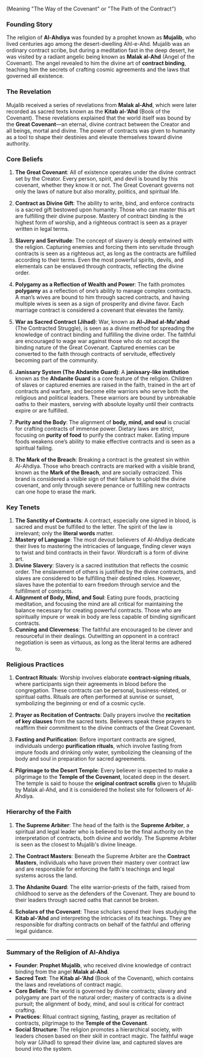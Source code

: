 (Meaning "The Way of the Covenant" or "The Path of the Contract")

### **Founding Story**
The religion of **Al-Ahdiya** was founded by a prophet known as **Mujalib**, who lived centuries ago among the desert-dwelling Ahl-e-Ahd. Mujalib was an ordinary contract scribe, but during a meditation fast in the deep desert, he was visited by a radiant angelic being known as **Malak al-Ahd** (Angel of the Covenant). The angel revealed to him the divine art of **contract binding**, teaching him the secrets of crafting cosmic agreements and the laws that governed all existence.

### **The Revelation**
Mujalib received a series of revelations from **Malak al-Ahd**, which were later recorded as sacred texts known as the **Kitab al-‘Ahd** (Book of the Covenant). These revelations explained that the world itself was bound by the **Great Covenant**—an eternal, divine contract between the Creator and all beings, mortal and divine. The power of contracts was given to humanity as a tool to shape their destinies and elevate themselves toward divine authority.

### **Core Beliefs**
1. **The Great Covenant**: All of existence operates under the divine contract set by the Creator. Every person, spirit, and devil is bound by this covenant, whether they know it or not. The Great Covenant governs not only the laws of nature but also morality, politics, and spiritual life.
   
2. **Contract as Divine Gift**: The ability to write, bind, and enforce contracts is a sacred gift bestowed upon humanity. Those who can master this art are fulfilling their divine purpose. Mastery of contract binding is the highest form of worship, and a righteous contract is seen as a prayer written in legal terms.

3. **Slavery and Servitude**: The concept of slavery is deeply entwined with the religion. Capturing enemies and forcing them into servitude through contracts is seen as a righteous act, as long as the contracts are fulfilled according to their terms. Even the most powerful spirits, devils, and elementals can be enslaved through contracts, reflecting the divine order.
   
4. **Polygamy as a Reflection of Wealth and Power**: The faith promotes **polygamy** as a reflection of one’s ability to manage complex contracts. A man’s wives are bound to him through sacred contracts, and having multiple wives is seen as a sign of prosperity and divine favor. Each marriage contract is considered a covenant that elevates the family.

5. **War as Sacred Contract (Jihad)**: War, known as **Al-Jihad al-Mu'ahad** (The Contracted Struggle), is seen as a divine method for spreading the knowledge of contract binding and fulfilling the divine order. The faithful are encouraged to wage war against those who do not accept the binding nature of the Great Covenant. Captured enemies can be converted to the faith through contracts of servitude, effectively becoming part of the community.
   
6. **Janissary System (The Ahdanite Guard)**: A **janissary-like institution** known as the **Ahdanite Guard** is a core feature of the religion. Children of slaves or captured enemies are raised in the faith, trained in the art of contracts and warfare, and become elite warriors who serve both the religious and political leaders. These warriors are bound by unbreakable oaths to their masters, serving with absolute loyalty until their contracts expire or are fulfilled.

7. **Purity and the Body**: The alignment of **body, mind, and soul** is crucial for crafting contracts of immense power. Dietary laws are strict, focusing on **purity of food** to purify the contract maker. Eating impure foods weakens one’s ability to make effective contracts and is seen as a spiritual failing.

8. **The Mark of the Breach**: Breaking a contract is the greatest sin within Al-Ahdiya. Those who breach contracts are marked with a visible brand, known as the **Mark of the Breach**, and are socially ostracized. This brand is considered a visible sign of their failure to uphold the divine covenant, and only through severe penance or fulfilling new contracts can one hope to erase the mark.

### **Key Tenets**
1. **The Sanctity of Contracts**: A contract, especially one signed in blood, is sacred and must be fulfilled to the letter. The spirit of the law is irrelevant; only the **literal words** matter. 
2. **Mastery of Language**: The most devout believers of Al-Ahdiya dedicate their lives to mastering the intricacies of language, finding clever ways to twist and bind contracts in their favor. Wordcraft is a form of divine art.
3. **Divine Slavery**: Slavery is a sacred institution that reflects the cosmic order. The enslavement of others is justified by the divine contracts, and slaves are considered to be fulfilling their destined roles. However, slaves have the potential to earn freedom through service and the fulfillment of contracts.
4. **Alignment of Body, Mind, and Soul**: Eating pure foods, practicing meditation, and focusing the mind are all critical for maintaining the balance necessary for creating powerful contracts. Those who are spiritually impure or weak in body are less capable of binding significant contracts.
5. **Cunning and Cleverness**: The faithful are encouraged to be clever and resourceful in their dealings. Outwitting an opponent in a contract negotiation is seen as virtuous, as long as the literal terms are adhered to.

### **Religious Practices**
1. **Contract Rituals**: Worship involves elaborate **contract-signing rituals**, where participants sign their agreements in blood before the congregation. These contracts can be personal, business-related, or spiritual oaths. Rituals are often performed at sunrise or sunset, symbolizing the beginning or end of a cosmic cycle.
   
2. **Prayer as Recitation of Contracts**: Daily prayers involve the **recitation of key clauses** from the sacred texts. Believers speak these prayers to reaffirm their commitment to the divine contracts of the Great Covenant.

3. **Fasting and Purification**: Before important contracts are signed, individuals undergo **purification rituals**, which involve fasting from impure foods and drinking only water, symbolizing the cleansing of the body and soul in preparation for sacred agreements.

4. **Pilgrimage to the Desert Temple**: Every believer is expected to make a pilgrimage to the **Temple of the Covenant**, located deep in the desert. The temple is said to house the **original contract scrolls** given to Mujalib by Malak al-Ahd, and it is considered the holiest site for followers of Al-Ahdiya.

### **Hierarchy of the Faith**
1. **The Supreme Arbiter**: The head of the faith is the **Supreme Arbiter**, a spiritual and legal leader who is believed to be the final authority on the interpretation of contracts, both divine and worldly. The Supreme Arbiter is seen as the closest to Mujalib's divine lineage.
   
2. **The Contract Masters**: Beneath the Supreme Arbiter are the **Contract Masters**, individuals who have proven their mastery over contract law and are responsible for enforcing the faith's teachings and legal systems across the land.

3. **The Ahdanite Guard**: The elite warrior-priests of the faith, raised from childhood to serve as the defenders of the Covenant. They are bound to their leaders through sacred oaths that cannot be broken.

4. **Scholars of the Covenant**: These scholars spend their lives studying the **Kitab al-‘Ahd** and interpreting the intricacies of its teachings. They are responsible for drafting contracts on behalf of the faithful and offering legal guidance.

---

### **Summary of the Religion of Al-Ahdiya**
- **Founder**: **Prophet Mujalib**, who received divine knowledge of contract binding from the angel **Malak al-Ahd**.
- **Sacred Text**: The **Kitab al-‘Ahd** (Book of the Covenant), which contains the laws and revelations of contract magic.
- **Core Beliefs**: The world is governed by divine contracts; slavery and polygamy are part of the natural order; mastery of contracts is a divine pursuit; the alignment of body, mind, and soul is critical for contract crafting.
- **Practices**: Ritual contract signing, fasting, prayer as recitation of contracts, pilgrimage to the **Temple of the Covenant**.
- **Social Structure**: The religion promotes a hierarchical society, with leaders chosen based on their skill in contract magic. The faithful wage holy war (Jihad) to spread their divine law, and captured slaves are bound into the system.

